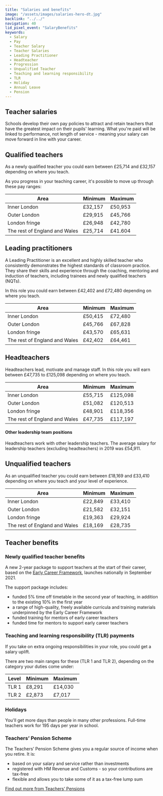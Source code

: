 ```yaml
---
title: "Salaries and benefits"
image: "/assets/images/salaries-hero-dt.jpg"
backlink: "../../"
navigation: 40
lid_pixel_event: "SalaryBenefits"
keywords:
  - Salary
  - Pay
  - Teacher Salary
  - Teacher Salaries
  - Leading Practitioner
  - Headteacher
  - Progression
  - Unqualified Teacher
  - Teaching and learning responsibility
  - TLR
  - Holiday
  - Annual Leave
  - Pension
---
```




## Teacher salaries

Schools develop their own pay policies to attract and retain teachers that have the greatest impact on their pupils' learning. What you're paid will be linked to performance, not length of service - meaning your salary can move forward in line with your career.

## Qualified teachers

As a newly qualified teacher you could earn between £25,714 and £32,157 depending on where you teach.

As you progress in your teaching career, it's possible to move up through these pay ranges:

| Area                          | Minimum | Maximum |
| -------                       | -----   | -----   |
| Inner London                  | £32,157 | £50,953 |
| Outer London                  | £29,915 | £45,766 |
| London fringe                 | £26,948 | £42,780 |
| The rest of England and Wales | £25,714 | £41.604 |

## Leading practitioners

A Leading Practitioner is an excellent and highly skilled teacher who consistently demonstrates the highest standards of classroom practice. They share their skills and experience through the coaching, mentoring and induction of teachers, including trainees and newly qualified teachers (NQTs). 

In this role you could earn between £42,402 and £72,480 depending on where you teach.

| Area                          | Minimum | Maximum |
| -------                       | -----   | -----   |
| Inner London                  | £50,415 | £72,480 |
| Outer London                  | £45,766 | £67,828 |
| London fringe                 | £43,570 | £65,631 |
| The rest of England and Wales | £42,402 | £64,461 |

## Headteachers

Headteachers lead, motivate and manage staff. In this role you will earn between £47,735 to £125,098 depending on where you teach.

| Area                          | Minimum | Maximum  |
| -------                       | -----   | -----    |
| Inner London                  | £55,715 | £125,098 |
| Outer London                  | £51,082 | £120,513 |
| London fringe                 | £48,901 | £118,356 |
| The rest of England and Wales | £47,735 | £117,197 |

#### Other leadership team positions

Headteachers work with other leadership teachers. The average salary for leadership teachers (excluding headteachers) in 2019 was £54,911.

## Unqualified teachers

As an unqualified teacher you could earn between £18,169 and £33,410 depending on where you teach and your level of experience.

| Area                          | Minimum | Maximum |
| -------                       | -----   | -----   |
| Inner London                  | £22,849 | £33,410 |
| Outer London                  | £21,582 | £32,151 |
| London fringe                 | £19,363 | £29,924 |
| The rest of England and Wales | £18,169 | £28,735 |

## Teacher benefits

### Newly qualified teacher benefits
 
A new 2-year package to support teachers at the start of their career, based on the [Early Career Framework](https://www.gov.uk/government/publications/supporting-early-career-teachers), launches nationally in September 2021.
 
The support package includes:
 
* funded 5% time off timetable in the second year of teaching, in addition to the existing 10% in the first year
* a range of high-quality, freely available curricula and training materials underpinned by the Early Career Framework
* funded training for mentors of early career teachers
* funded time for mentors to support early career teachers 

### Teaching and learning responsibility (TLR) payments

If you take on extra ongoing responsibilities in your role, you could get a salary uplift.

There are two main ranges for these (TLR 1 and TLR 2), depending on the category your duties come under:

| Level   | Minimum | Maximum |
| ------- | -----   | -----   |
| TLR 1   | £8,291  | £14,030 |
| TLR 2   | £2,873  | £7,017  |

### Holidays

You'll get more days than people in many other professions. Full-time teachers work for 195 days per year in school.

### Teachers’ Pension Scheme

The Teachers’ Pension Scheme gives you a regular source of income when you retire. It is:

* based on your salary and service rather than investments
* registered with HM Revenue and Customs - so your contributions are tax-free
* flexible and allows you to take some of it as a tax-free lump sum

[Find out more from Teachers’ Pensions](https://www.teacherspensions.co.uk/members/new-starter.aspx)
